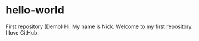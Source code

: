 # hello-world
First repository (Demo)
Hi. My name is Nick. Welcome to my first repository. I love GitHub.
